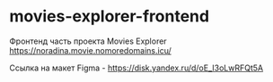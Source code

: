 # movies-explorer-frontend
Фронтенд часть проекта Movies Explorer
https://noradina.movie.nomoredomains.icu/

Ссылка на макет Figma - https://disk.yandex.ru/d/oE_I3oLwRFQt5A
